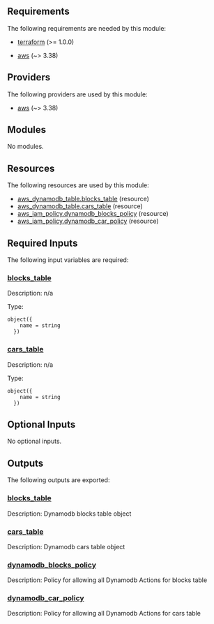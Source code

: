 <!-- BEGIN_TF_DOCS -->
## Requirements

The following requirements are needed by this module:

- <a name="requirement_terraform"></a> [terraform](#requirement\_terraform) (>= 1.0.0)

- <a name="requirement_aws"></a> [aws](#requirement\_aws) (~> 3.38)

## Providers

The following providers are used by this module:

- <a name="provider_aws"></a> [aws](#provider\_aws) (~> 3.38)

## Modules

No modules.

## Resources

The following resources are used by this module:

- [aws_dynamodb_table.blocks_table](https://registry.terraform.io/providers/hashicorp/aws/latest/docs/resources/dynamodb_table) (resource)
- [aws_dynamodb_table.cars_table](https://registry.terraform.io/providers/hashicorp/aws/latest/docs/resources/dynamodb_table) (resource)
- [aws_iam_policy.dynamodb_blocks_policy](https://registry.terraform.io/providers/hashicorp/aws/latest/docs/resources/iam_policy) (resource)
- [aws_iam_policy.dynamodb_car_policy](https://registry.terraform.io/providers/hashicorp/aws/latest/docs/resources/iam_policy) (resource)

## Required Inputs

The following input variables are required:

### <a name="input_blocks_table"></a> [blocks\_table](#input\_blocks\_table)

Description: n/a

Type:

```hcl
object({
    name = string
  })
```

### <a name="input_cars_table"></a> [cars\_table](#input\_cars\_table)

Description: n/a

Type:

```hcl
object({
    name = string
  })
```

## Optional Inputs

No optional inputs.

## Outputs

The following outputs are exported:

### <a name="output_blocks_table"></a> [blocks\_table](#output\_blocks\_table)

Description: Dynamodb blocks table object

### <a name="output_cars_table"></a> [cars\_table](#output\_cars\_table)

Description: Dynamodb cars table object

### <a name="output_dynamodb_blocks_policy"></a> [dynamodb\_blocks\_policy](#output\_dynamodb\_blocks\_policy)

Description: Policy for allowing all Dynamodb Actions for blocks table

### <a name="output_dynamodb_car_policy"></a> [dynamodb\_car\_policy](#output\_dynamodb\_car\_policy)

Description: Policy for allowing all Dynamodb Actions for cars table
<!-- END_TF_DOCS -->